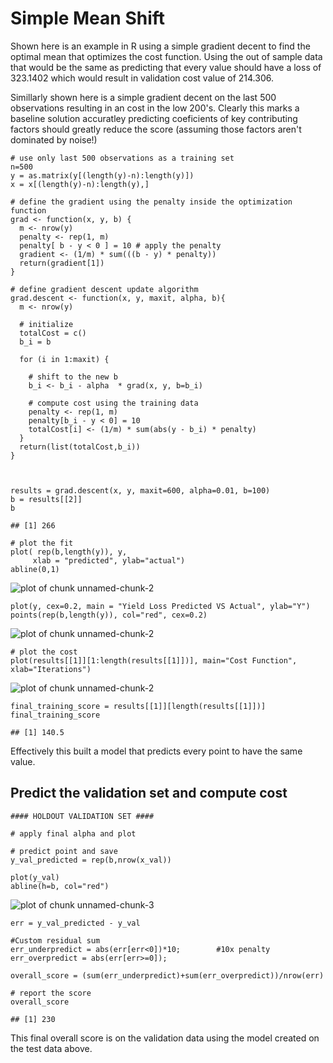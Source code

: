 Simple Mean Shift
=================

Shown here is an example in R using a simple gradient decent to find the
optimal mean that optimizes the cost function. Using the out of sample
data that would be the same as predicting that every value should have a
loss of 323.1402 which would result in validation cost value of 214.306.

Simillarly shown here is a simple gradient decent on the last 500
observations resulting in an cost in the low 200's. Clearly this marks a
baseline solution accuratley predicting coeficients of key contributing
factors should greatly reduce the score (assuming those factors aren't
dominated by noise!)

    # use only last 500 observations as a training set
    n=500
    y = as.matrix(y[(length(y)-n):length(y)])
    x = x[(length(y)-n):length(y),]

    # define the gradient using the penalty inside the optimization function
    grad <- function(x, y, b) {
      m <- nrow(y)
      penalty <- rep(1, m)
      penalty[ b - y < 0 ] = 10 # apply the penalty
      gradient <- (1/m) * sum(((b - y) * penalty))
      return(gradient[1])
    }

    # define gradient descent update algorithm
    grad.descent <- function(x, y, maxit, alpha, b){
      m <- nrow(y)
      
      # initialize
      totalCost = c()
      b_i = b
      
      for (i in 1:maxit) {
        
        # shift to the new b
        b_i <- b_i - alpha  * grad(x, y, b=b_i)
        
        # compute cost using the training data
        penalty <- rep(1, m)
        penalty[b_i - y < 0] = 10
        totalCost[i] <- (1/m) * sum(abs(y - b_i) * penalty)
      }
      return(list(totalCost,b_i))
    }



    results = grad.descent(x, y, maxit=600, alpha=0.01, b=100)
    b = results[[2]]
    b

    ## [1] 266

    # plot the fit
    plot( rep(b,length(y)), y,
         xlab = "predicted", ylab="actual")
    abline(0,1)

![plot of chunk
unnamed-chunk-2](./run-optimization_files/figure-markdown_strict/unnamed-chunk-21.png)

    plot(y, cex=0.2, main = "Yield Loss Predicted VS Actual", ylab="Y")
    points(rep(b,length(y)), col="red", cex=0.2)

![plot of chunk
unnamed-chunk-2](./run-optimization_files/figure-markdown_strict/unnamed-chunk-22.png)

    # plot the cost
    plot(results[[1]][1:length(results[[1]])], main="Cost Function", xlab="Iterations")

![plot of chunk
unnamed-chunk-2](./run-optimization_files/figure-markdown_strict/unnamed-chunk-23.png)

    final_training_score = results[[1]][length(results[[1]])]
    final_training_score

    ## [1] 140.5

Effectively this built a model that predicts every point to have the
same value.

Predict the validation set and compute cost
-------------------------------------------

    #### HOLDOUT VALIDATION SET ####

    # apply final alpha and plot

    # predict point and save
    y_val_predicted = rep(b,nrow(x_val))

    plot(y_val)
    abline(h=b, col="red")

![plot of chunk
unnamed-chunk-3](./run-optimization_files/figure-markdown_strict/unnamed-chunk-3.png)

    err = y_val_predicted - y_val

    #Custom residual sum
    err_underpredict = abs(err[err<0])*10;        #10x penalty
    err_overpredict = abs(err[err>=0]);

    overall_score = (sum(err_underpredict)+sum(err_overpredict))/nrow(err)

    # report the score
    overall_score

    ## [1] 230

This final overall score is on the validation data using the model
created on the test data above.
